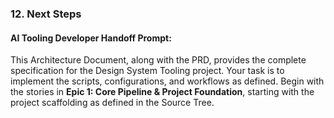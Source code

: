 ### 12. Next Steps

#### AI Tooling Developer Handoff Prompt:

This Architecture Document, along with the PRD, provides the complete specification for the Design System Tooling project. Your task is to implement the scripts, configurations, and workflows as defined. Begin with the stories in **Epic 1: Core Pipeline & Project Foundation**, starting with the project scaffolding as defined in the Source Tree.
